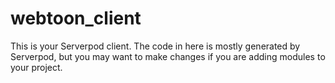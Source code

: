# webtoon_client

This is your Serverpod client. The code in here is mostly generated by
Serverpod, but you may want to make changes if you are adding modules to your
project.
